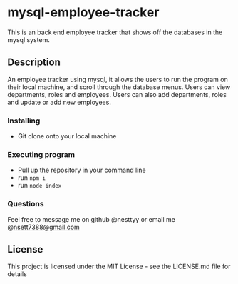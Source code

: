 # mysql-employee-tracker

This is an back end employee tracker that shows off the databases in the mysql system.

## Description

An employee tracker using mysql, it allows the users to run the program on their local machine, and scroll through the database menus. Users can view departments, roles and employees. Users can also add departments, roles and update or add new employees.


### Installing

* Git clone onto your local machine

### Executing program

* Pull up the repository in your command line
* run `npm i`
* run `node index` 

### Questions

Feel free to message me on github @nesttyy or email me @nsett7388@gmail.com

## License

This project is licensed under the MIT License - see the LICENSE.md file for details
